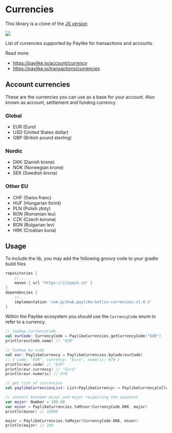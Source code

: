 # Currencies
This library is a clone of the [JS version](https://github.com/paylike/currencies)

<a href="https://jitpack.io/#paylike/kotlin-currencies" target="_blank">
    <img src="https://jitpack.io/v/paylike/kotlin-currencies.svg" />
</a>



List of currencies supported by Paylike for transactions and accounts.

Read more:

- https://paylike.io/account/currency
- https://paylike.io/transactions/currencies

## Account currencies

These are the currencies you can use as a base for your account. Also known as
account, settlement and funding currency.

### Global

- EUR (Euro)
- USD (United States dollar)
- GBP (British pound sterling)

### Nordic

- DKK (Danish krone)
- NOK (Norwegian krone)
- SEK (Swedish krona)

### Other EU

- CHF (Swiss franc)
- HUF (Hungarian forint)
- PLN (Polish złoty)
- RON (Romanian leu)
- CZK (Czech koruna)
- BGN (Bulgarian lev)
- HRK (Croatian kuna)

## Usage

To include the lib, you may add the following groovy code to your gradle build files

```groovy
repositories {
    //...
    maven { url "https://jitpack.io" }
}
dependencies {
    //...
    implementation 'com.github.paylike:kotlin-currencies:v1.0.2'
}
```


Within the Paylike ecosystem you should use the `CurrencyCode` enum to refer to a currency.

```kotlin 
// lookup CurrencyCode
val eurCode: CurrencyCode = PaylikeCurrencies.getCurrencyCode("EUR")
println(eurCode.name) // "EUR"

// lookup by code
val eur: PaylikeCurrency = PaylikeCurrencies.byCode(eurCode)
// { code: "EUR", currency: "Euro", numeric: 978 }
println(eur.code) // "EUR"
println(eur.currency) // "Euro"
println(eur.numeric) // 978

// get list of currencies
val paylikeCurrenciesList: List<PaylikeCurrency> = PaylikeCurrencyCollection.currencies.values.toList()

// convert between minor and major respecting the exponent
var major: Number = 100.00
var minor = PaylikeCurrencies.toMinor(CurrencyCode.DKK, major)
println(minor) // 10000

major = PaylikeCurrencies.toMajor(CurrencyCode.DKK, minor)
println(major) // 100
```
